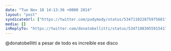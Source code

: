 ```yaml
---
date: "Tue Nov 18 14:13:36 +0000 2014"
layout: "post"
syndicateUrl: ["https://twitter.com/pudymody/status/534711022875975681"]
media: []
inReplyTo: "https://twitter.com/donatobellitti/status/534710830559154176"
---
```

@donatobellitti a pesar de todo es increíble ese disco